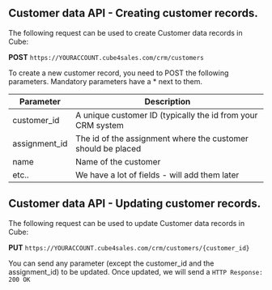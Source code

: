 ## Customer data API - Creating customer records.
The following request can be used to create Customer data records in Cube:

**POST** ```https://YOURACCOUNT.cube4sales.com/crm/customers```

To create a new customer record, you need to POST the following parameters. Mandatory parameters have a * next to them.

| Parameter     | Description |
| ------------- |-------------|
| customer_id   | A unique customer ID (typically the id from your CRM system |
| assignment_id | The id of the assignment where the customer should be placed |
| name          | Name of the customer |
| etc..         | We have a lot of fields - will add them later |


## Customer data API - Updating customer records.
The following request can be used to update Customer data records in Cube:

**PUT** ```https://YOURACCOUNT.cube4sales.com/crm/customers/{customer_id}```

You can send any parameter (except the customer_id and the assignment_id) to be updated.
Once updated, we will send a ```HTTP Response: 200 OK```
